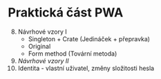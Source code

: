 # Praktická část PWA
8. Návrhové vzory I
    * Singleton + Crate (Jedináček + přepravka)
    * Original
    * Form method (Tovární metoda)
9. *Návrhové vzory II*
20. Identita - vlastní uživatel, změny složitosti hesla